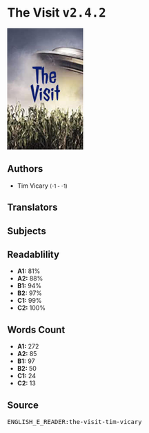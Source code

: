 # The Visit <kbd>v2.4.2</kbd>

![](./cover.medium.jpg "")

## Authors


 - Tim Vicary <small>(-1 - -1)</small>

## Translators



## Subjects



## Readablility


 - **A1:** 81%
 - **A2:** 88%
 - **B1:** 94%
 - **B2:** 97%
 - **C1:** 99%
 - **C2:** 100%

## Words Count


 - **A1:** 272
 - **A2:** 85
 - **B1:** 97
 - **B2:** 50
 - **C1:** 24
 - **C2:** 13

## Source


<kbd>ENGLISH_E_READER:the-visit-tim-vicary</kbd>
